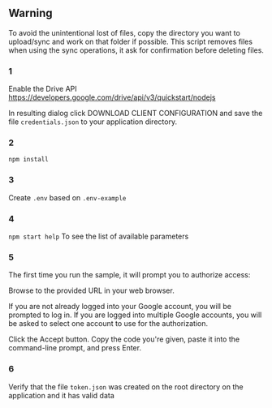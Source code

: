 ## Warning
To avoid the unintentional lost of files, copy the directory you want to upload/sync and work on that folder if possible. This script removes files when using the sync operations, it ask for confirmation before deleting files.

### 1
Enable the Drive API
https://developers.google.com/drive/api/v3/quickstart/nodejs

In resulting dialog click DOWNLOAD CLIENT CONFIGURATION and save the file `credentials.json` to your application directory.

### 2
`npm install`

### 3
Create `.env` based on `.env-example`

### 4
`npm start help` To see the list of available parameters

### 5
The first time you run the sample, it will prompt you to authorize access:

Browse to the provided URL in your web browser.

If you are not already logged into your Google account, you will be prompted to log in. If you are logged into multiple Google accounts, you will be asked to select one account to use for the authorization.

Click the Accept button.
Copy the code you're given, paste it into the command-line prompt, and press Enter.

### 6
Verify that the file `token.json` was created on the root directory on the application and it has valid data